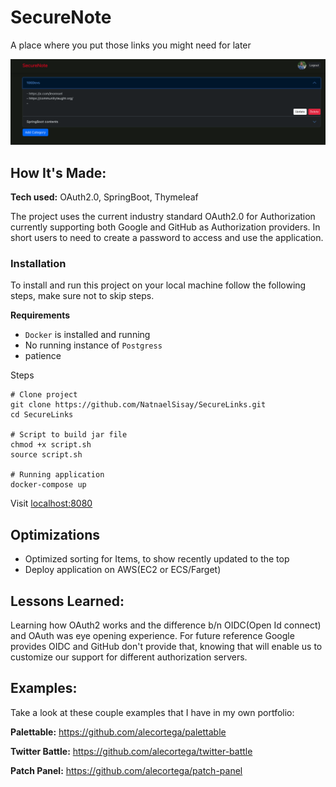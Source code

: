 # SecureNote
A place where you put those links you might need for later

![Home Page](./screenshots/home-page.png)

## How It's Made:

**Tech used:** OAuth2.0, SpringBoot, Thymeleaf

The project uses the current industry standard OAuth2.0 for Authorization currently supporting both Google and GitHub
as Authorization providers. In short users to need to create a password to access and use the application.

### Installation
To install and run this project on your local machine follow the following steps, make sure not to skip steps.

**Requirements**
- ```Docker``` is installed and running
- No running instance of ```Postgress``` 
- patience

Steps
```shell
# Clone project
git clone https://github.com/NatnaelSisay/SecureLinks.git
cd SecureLinks

# Script to build jar file
chmod +x script.sh
source script.sh

# Running application
docker-compose up
```

Visit [localhost:8080](http://localhost:8080)



## Optimizations
- Optimized sorting for Items, to show recently updated to the top
- Deploy application on AWS(EC2 or ECS/Farget)

## Lessons Learned:

Learning how OAuth2 works and the difference b/n OIDC(Open Id connect) and OAuth was eye opening experience. For future reference
Google provides OIDC and GitHub don't provide that, knowing that will enable us to customize our support for different authorization servers.

## Examples:
Take a look at these couple examples that I have in my own portfolio:

**Palettable:** https://github.com/alecortega/palettable

**Twitter Battle:** https://github.com/alecortega/twitter-battle

**Patch Panel:** https://github.com/alecortega/patch-panel


